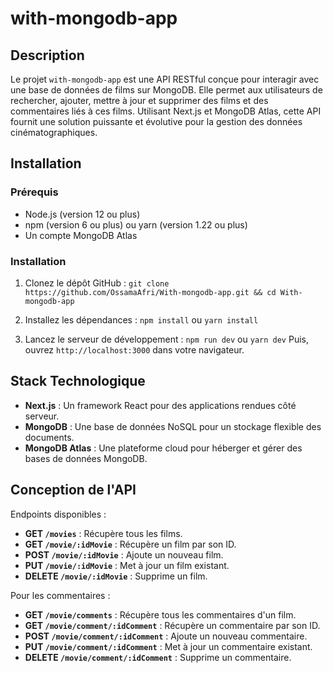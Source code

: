 # with-mongodb-app

## Description

Le projet `with-mongodb-app` est une API RESTful conçue pour interagir avec une base de données de films sur MongoDB. Elle permet aux utilisateurs de rechercher, ajouter, mettre à jour et supprimer des films et des commentaires liés à ces films. Utilisant Next.js et MongoDB Atlas, cette API fournit une solution puissante et évolutive pour la gestion des données cinématographiques.

## Installation

### Prérequis

- Node.js (version 12 ou plus)
- npm (version 6 ou plus) ou yarn (version 1.22 ou plus)
- Un compte MongoDB Atlas

### Installation

1. Clonez le dépôt GitHub :
   `git clone https://github.com/OssamaAfri/With-mongodb-app.git && cd With-mongodb-app`

2. Installez les dépendances :
   `npm install` ou `yarn install`

4. Lancez le serveur de développement :
   `npm run dev` ou `yarn dev`
   Puis, ouvrez `http://localhost:3000` dans votre navigateur.

## Stack Technologique

- **Next.js** : Un framework React pour des applications rendues côté serveur.
- **MongoDB** : Une base de données NoSQL pour un stockage flexible des documents.
- **MongoDB Atlas** : Une plateforme cloud pour héberger et gérer des bases de données MongoDB.

## Conception de l'API

Endpoints disponibles :

- **GET `/movies`** : Récupère tous les films.
- **GET `/movie/:idMovie`** : Récupère un film par son ID.
- **POST `/movie/:idMovie`** : Ajoute un nouveau film.
- **PUT `/movie/:idMovie`** : Met à jour un film existant.
- **DELETE `/movie/:idMovie`** : Supprime un film.

Pour les commentaires :

- **GET `/movie/comments`** : Récupère tous les commentaires d'un film.
- **GET `/movie/comment/:idComment`** : Récupère un commentaire par son ID.
- **POST `/movie/comment/:idComment`** : Ajoute un nouveau commentaire.
- **PUT `/movie/comment/:idComment`** : Met à jour un commentaire existant.
- **DELETE `/movie/comment/:idComment`** : Supprime un commentaire.
